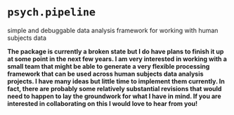 # `psych.pipeline`
simple and debuggable data analysis framework for working with human subjects data

**The package is currently a broken state but I do have plans to finish it up at some point in the next few years. I am very interested in working with a small team that might be able to generate a very flexible processing framework that can be used across human subjects data analysis projects. I have many ideas but little time to implement them currently. In fact, there are probably some relatively substantial revisions that would need to happen to lay the groundwork for what I have in mind. If you are interested in collaborating on this I would love to hear from you!**
